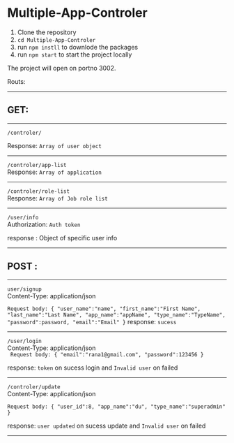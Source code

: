 # Multiple-App-Controler
1. Clone the repository <br>
2. `cd Multiple-App-Controler` <br>
3. run `npm instll` to downlode the packages <br>
4. run `npm start` to start the project locally <br>

The project will open on portno 3002.<br>

Routs:<br>

---

## GET:<br>

---

`/controler/` <br>

Response: `Array of user object`<br>

---

`/controler/app-list`<br>
Response: `Array of application`<br>

---

`/controler/role-list`<br>
Response: `Array of Job role list`<br>

---
`/user/info`<br>
Authorization: `Auth token`<br>

response : Object of specific user info<br>

---

## POST :<br>
---
`user/signup`<br>
Content-Type: application/json<br>

`Request body:
{
    "user_name":"name",
    "first_name":"First Name",
    "last_name":"Last Name",
    "app_name":"appName",
    "type_name":"TypeName",
    "password":password,
    "email":"Email"
}`
response: `sucess`<br>

---
`/user/login`<br>
Content-Type: application/json<br>
`
Request body:
{
    "email":"rana1@gmail.com",
    "password":123456
}`

response: `token` on sucess login and `Invalid user` on failed<br>

---
`/controler/update`<br>
Content-Type: application/json<br>


`Request body:
{
    "user_id":8,
    "app_name":"du",
    "type_name":"superadmin"
}`

response: `user updated` on sucess update and  `Invalid user` on failed<br>

---
  
